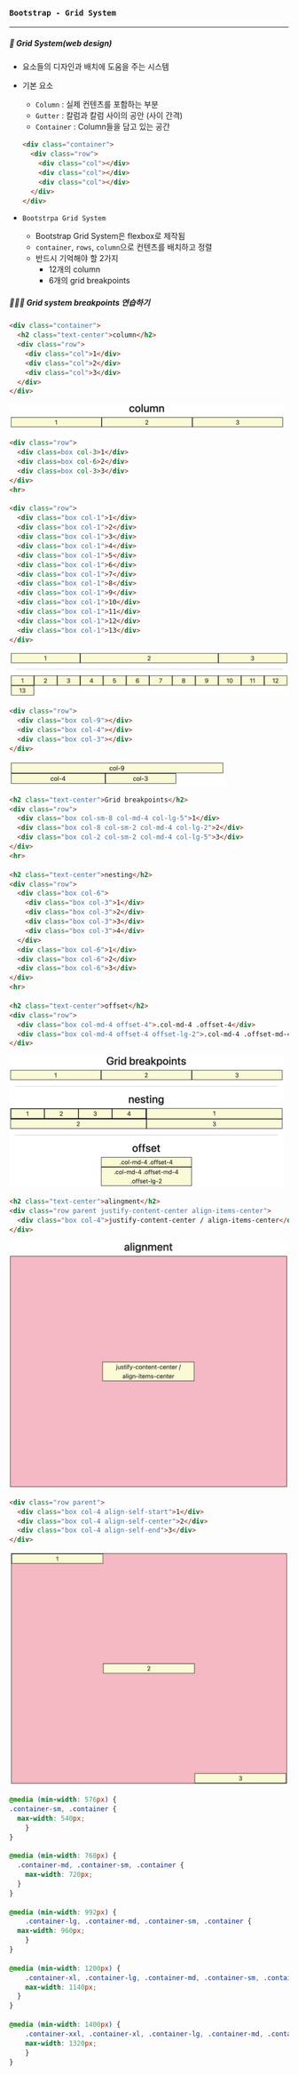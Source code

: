 ### `Bootstrap - Grid System`

***

##### 📖 Grid System(web design)

- 요소들의 디자인과 배치에 도움을 주는 시스템

- 기본 요소

  - `Column` : 실제 컨텐츠를 포함하는 부분
  - `Gutter` : 칼럼과 칼럼 사이의 공안 (사이 간격)
  - `Container` : Column들을 담고 있는 공간

  ```html
  <div class="container">
    <div class="row">
      <div class="col"></div>
      <div class="col"></div>
      <div class="col"></div>
    </div>
  </div>
  ```

- `Bootstrpa Grid System`

  - Bootstrap Grid System은 flexbox로 제작됨
  - `container`, `rows`, `column`으로 컨텐츠를 배치하고 정렬
  - 반드시 기억해야 할 2가지
    - 12개의 column
    - 6개의 grid breakpoints







##### 👩🏻‍💻 Grid system breakpoints 연습하기

```html
<div class="container">
  <h2 class="text-center">column</h2>
  <div class="row">
    <div class="col">1</div>
    <div class="col">2</div>
    <div class="col">3</div>
  </div>
</div>
```

<img src="bootstrap_gridsystem.assets/column.png" alt="column" style="zoom:50%;" />



```html
<div class="row">
  <div class=box col-3>1</div>
  <div class=box col-6>2</div>
  <div class=box col-3>3</div>
</div>
<hr>

<div class="row">
  <div class="box col-1">1</div>
  <div class="box col-1">2</div>
  <div class="box col-1">3</div>
  <div class="box col-1">4</div>
  <div class="box col-1">5</div>
  <div class="box col-1">6</div>
  <div class="box col-1">7</div>
  <div class="box col-1">8</div>
  <div class="box col-1">9</div>
  <div class="box col-1">10</div>
  <div class="box col-1">11</div>
  <div class="box col-1">12</div>
  <div class="box col-1">13</div>
</div>
```

<img src="bootstrap_gridsystem.assets/colu2.png" alt="colu2" style="zoom:50%;" />







```html
<div class="row">
  <div class="box col-9"></div>
  <div class="box col-4"></div>
  <div class="box col-3"></div>
</div>
```

<img src="bootstrap_gridsystem.assets/col9.png" alt="col9" style="zoom:50%;" />





```html
<h2 class="text-center">Grid breakpoints</h2>
<div class="row">
  <div class="box col-sm-8 col-md-4 col-lg-5">1</div>
  <div class="box col-8 col-sm-2 col-md-4 col-lg-2">2</div>
  <div class="box col-2 col-sm-2 col-md-4 col-lg-5">3</div>
</div>
<hr>

<h2 class="text-center">nesting</h2>
<div class="row">
  <div class="box col-6">
    <div class="box col-3">1</div>
    <div class="box col-3">2</div>
    <div class="box col-3">3</div>
    <div class="box col-3">4</div>    
  </div>
  <div class="box col-6">1</div>
  <div class="box col-6">2</div>
  <div class="box col-6">3</div>
</div>
<hr>

<h2 class="text-center">offset</h2>
<div class="row">
  <div class="box col-md-4 offset-4">.col-md-4 .offset-4</div>
  <div class="box col-md-4 offset-4 offset-lg-2">.col-md-4 .offset-md-4 .offset-lg-2</div>
</div>
```

<img src="bootstrap_gridsystem.assets/nesting.png" alt="nesting" style="zoom:50%;" />





```html
<h2 class="text-center">alingment</h2>
<div class="row parent justify-content-center align-items-center">
  <div class="box col-4">justify-content-center / align-items-center</div>
</div>
```

<img src="bootstrap_gridsystem.assets/alignment.png" alt="alignment" style="zoom:50%;" />





```html
<div class="row parent">
  <div class="box col-4 align-self-start">1</div>
  <div class="box col-4 align-self-center">2</div>
  <div class="box col-4 align-self-end">3</div>
</div>
```

<img src="bootstrap_gridsystem.assets/alignself.png" alt="alignself" style="zoom:50%;" />









```css
@media (min-width: 576px) {
.container-sm, .container {
  max-width: 540px;
	}
}

@media (min-width: 768px) {
  .container-md, .container-sm, .container {
	max-width: 720px;
  }
}

@media (min-width: 992px) {
	.container-lg, .container-md, .container-sm, .container {
  max-width: 960px;
	}
}

@media (min-width: 1200px) {
	.container-xl, .container-lg, .container-md, .container-sm, .container {
    max-width: 1140px;
  }
}

@media (min-width: 1400px) {
	.container-xxl, .container-xl, .container-lg, .container-md, .container-sm, .container {
    max-width: 1320px;
	}
}
```

